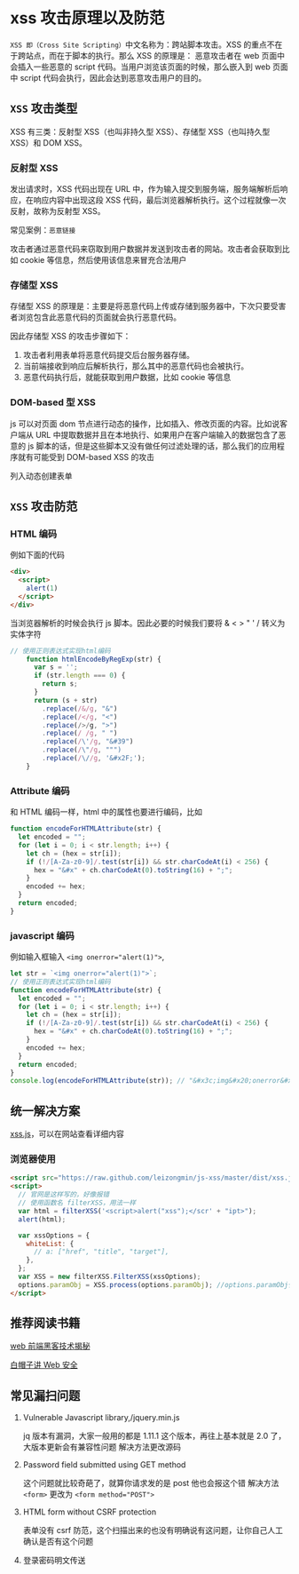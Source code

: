 # xss 攻击原理以及防范

`XSS 即（Cross Site Scripting）`中文名称为：跨站脚本攻击。XSS 的重点不在于跨站点，而在于脚本的执行。那么 XSS 的原理是：
恶意攻击者在 web 页面中会插入一些恶意的 script 代码。当用户浏览该页面的时候，那么嵌入到 web 页面中 script 代码会执行，因此会达到恶意攻击用户的目的。

## `XSS` 攻击类型

XSS 有三类：反射型 XSS（也叫非持久型 XSS）、存储型 XSS（也叫持久型 XSS）和 DOM XSS。

### 反射型 XSS

发出请求时，XSS 代码出现在 URL 中，作为输入提交到服务端，服务端解析后响应，在响应内容中出现这段 XSS 代码，最后浏览器解析执行。这个过程就像一次反射，故称为反射型 XSS。

常见案例：`恶意链接`

攻击者通过恶意代码来窃取到用户数据并发送到攻击者的网站。攻击者会获取到比如 cookie 等信息，然后使用该信息来冒充合法用户

### 存储型 XSS

存储型 XSS 的原理是：主要是将恶意代码上传或存储到服务器中，下次只要受害者浏览包含此恶意代码的页面就会执行恶意代码。

因此存储型 XSS 的攻击步骤如下：

1. 攻击者利用表单将恶意代码提交后台服务器存储。
2. 当前端接收到响应后解析执行，那么其中的恶意代码也会被执行。
3. 恶意代码执行后，就能获取到用户数据，比如 cookie 等信息

### DOM-based 型 XSS

js 可以对页面 dom 节点进行动态的操作，比如插入、修改页面的内容。比如说客户端从 URL 中提取数据并且在本地执行、如果用户在客户端输入的数据包含了恶意的 js 脚本的话，但是这些脚本又没有做任何过滤处理的话，那么我们的应用程序就有可能受到 DOM-based XSS 的攻击

列入动态创建表单

## `XSS` 攻击防范

### HTML 编码

例如下面的代码

```HTML
<div>
  <script>
    alert(1)
  </script>
</div>
```

当浏览器解析的时候会执行 js 脚本。因此必要的时候我们要将 & < > " ' / 转义为实体字符

```js
// 使用正则表达式实现html编码
    function htmlEncodeByRegExp(str) {
      var s = '';
      if (str.length === 0) {
        return s;
      }
      return (s + str)
        .replace(/&/g, "&")
        .replace(/</g, "<")
        .replace(/>/g, ">")
        .replace(/ /g, " ")
        .replace(/\'/g, "&#39")
        .replace(/\"/g, """)
        .replace(/\//g, '&#x2F;');
    }
```

### Attribute 编码

和 HTML 编码一样，html 中的属性也要进行编码，比如

```js
function encodeForHTMLAttribute(str) {
  let encoded = "";
  for (let i = 0; i < str.length; i++) {
    let ch = (hex = str[i]);
    if (!/[A-Za-z0-9]/.test(str[i]) && str.charCodeAt(i) < 256) {
      hex = "&#x" + ch.charCodeAt(0).toString(16) + ";";
    }
    encoded += hex;
  }
  return encoded;
}
```

### javascript 编码

例如输入框输入 `<img onerror="alert(1)">`,

```js
let str = `<img onerror="alert(1)">`;
// 使用正则表达式实现html编码
function encodeForHTMLAttribute(str) {
  let encoded = "";
  for (let i = 0; i < str.length; i++) {
    let ch = (hex = str[i]);
    if (!/[A-Za-z0-9]/.test(str[i]) && str.charCodeAt(i) < 256) {
      hex = "&#x" + ch.charCodeAt(0).toString(16) + ";";
    }
    encoded += hex;
  }
  return encoded;
}
console.log(encodeForHTMLAttribute(str)); // "&#x3c;img&#x20;onerror&#x3d;&#x22;alert&#x28;1&#x29;&#x22;&#x3e;"
```

## 统一解决方案

[xss.js](https://jsxss.com/zh/index.html)，可以在网站查看详细内容

### 浏览器使用

```html
<script src="https://raw.github.com/leizongmin/js-xss/master/dist/xss.js"></script>
<script>
  // 官网是这样写的，好像报错
  // 使用函数名 filterXSS，用法一样
  var html = filterXSS('<script>alert("xss");</scr' + "ipt>");
  alert(html);

  var xssOptions = {
    whiteList: {
      // a: ["href", "title", "target"],
    },
  };
  var XSS = new filterXSS.FilterXSS(xssOptions);
  options.paramObj = XSS.process(options.paramObj); //options.paramObj代表请求此参数
</script>
```

## 推荐阅读书籍

[web 前端黑客技术揭秘](https://book.douban.com/subject/20451827/)

[白帽子讲 Web 安全](https://book.douban.com/subject/10546925/)

## 常见漏扫问题

1. Vulnerable Javascript library,/jquery.min.js

   jq 版本有漏洞，大家一般用的都是 1.11.1 这个版本，再往上基本就是 2.0 了，大版本更新会有兼容性问题
   解决方法更改源码

2. Password field submitted using GET method

   这个问题就比较奇葩了，就算你请求发的是 post 他也会报这个错
   解决方法`<form>` 更改为 `<form method="POST">`

3. HTML form without CSRF protection

   表单没有 csrf 防范，这个扫描出来的也没有明确说有这问题，让你自己人工确认是否有这个问题

4. 登录密码明文传送
